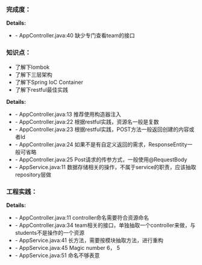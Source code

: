 ### 完成度：
__Details:__
- \- AppController.java:40 缺少专门查看team的接口

### 知识点：
* 了解下lombok
* 了解下三层架构
* 了解下Spring IoC Container
* 了解下restful最佳实践

__Details:__
- \- AppController.java:13 推荐使用构造器注入
- \- AppController.java:22 根据restful实践，资源名一般是复数
- \- AppController.java:23 根据restful实践，POST方法一般返回创建的内容或者Id
- \- AppController.java:24 如果不是有自定义返回的需求，ResponseEntity一般可省略
- \- AppController.java:25 Post请求的传参方式，一般使用@RequestBody
- \- AppService.java:11 数据存储相关的操作，不属于service的职责，应该抽取repository层做

### 工程实践：
__Details:__
- \- AppController.java:11 controller命名需要符合资源命名
- \- AppController.java:34 team相关的接口，单独抽取一个controller来做，与students不是操作的一个资源
- \- AppService.java:41 长方法，需要按模块抽取方法，进行重构
- \- AppService.java:45 Magic number 6， 5
- \- AppService.java:51 命名不够表意
